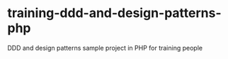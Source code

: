 # training-ddd-and-design-patterns-php
DDD and design patterns sample project in PHP for training people
